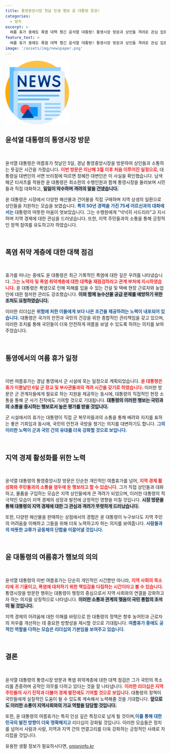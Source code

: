 ```yaml
---
title: 통영중앙시장 첫날 민생 행보 윤 대통령 등장!
categories:
  - 정치
excerpt: >
  여름 휴가 중에도 폭염 대책 챙긴 윤석열 대통령! 통영시장 방문과 상인들 격려로 관심 집중. 군 시설에서의 1박 후 장병들과 소통에 나선다. 폭염 취약층을 위한 특별 지시, 그 배경은?
feature_text: >
  여름 휴가 중에도 폭염 대책 챙긴 윤석열 대통령! 통영시장 방문과 상인들 격려로 관심 집중. 군 시설에서의 1박 후 장병들과 소통에 나선다. 폭염 취약층을 위한 특별 지시, 그 배경은?
image: '/assets/img/newspaper.png'
---
```


<p><img src="/assets/img/newspaper.png" alt="kimp 속보" /></p>

<h2 data-ke-size="size26">윤석열 대통령의 통영시장 방문</h2>

<p data-ke-size="size16">&nbsp;</p>

<p>윤석열 대통령은 여름휴가 첫날인 5일, 경남 통영중앙시장을 방문하여 상인들과 소통하는 뜻깊은 시간을 가졌습니다. <b><span style="color: #ee2323;">이번 방문은 지난해 3월 이후 처음 이루어진 일정으로</span></b>, 대통령실 대변인의 서면 브리핑에 따르면 정혜전 대변인은 이 사실을 확인했습니다. 남색 해군 티셔츠를 착용한 윤 대통령은 최소한의 수행인원과 함께 통영시장을 둘러보며 시민들과 직접 대화하고, <b><span style="background-color: #21538527;">일일이 악수하며 격려의 말을 건넸습니다.</span></b> </p>

<p>윤 대통령은 시장에서 다양한 해산물과 건어물을 직접 구매하며 지역 상생의 일환으로 상인들을 지원하는 모습을 보였습니다. <b><span style="color: #1a5490;">특히 50년 경력을 가진 75세 어르신과의 대화에서는</span></b> 대통령의 따뜻한 마음이 엿보았습니다. 그는 수행원에게 "넉넉히 사드리라"고 지시하며 지역 경제에 대한 관심을 드러냈습니다. 또한, 지역 주민들과의 소통을 통해 긍정적인 정책 참여를 유도하고자 하였습니다. </p>

<p data-ke-size="size16">&nbsp;</p>

<h2 data-ke-size="size26">폭염 취약 계층에 대한 대책 점검</h2>

<p data-ke-size="size16">&nbsp;</p>

<p>휴가를 떠나는 중에도 윤 대통령은 최근 기록적인 폭염에 대한 깊은 우려를 나타냈습니다. <b><span style="color: #ee2323;">그는 노약자 및 폭염 취약계층에 대한 대책을 재점검하라고 관계 부처에 지시하였습니다.</span></b> 윤 대통령은 폭염으로 인해 피해를 입을 수 있는 건설 및 택배 현장 근로자와 농업인에 대한 철저한 관리도 강조했습니다. <b><span style="background-color: #21538527;">이와 함께 농수산물 공급 문제를 예방하기 위한 조처도 요청하였습니다.</span></b> </p>

<p>이러한 리더십은 <b><span style="color: #1a5490;">위험에 처한 이들에게 보다 나은 조건을 제공하려는 노력이 내포되어 있습니다.</span></b> 대통령은 국가의 안전과 국민의 건강을 위한 종합적인 관리책임을 갖고 있으며, 이러한 조치를 통해 국민들이 더욱 안전하게 여름을 보낼 수 있도록 하려는 의지를 보여주었습니다. </p>

<p data-ke-size="size16">&nbsp;</p>

<h2 data-ke-size="size26">통영에서의 여름 휴가 일정</h2>

<p data-ke-size="size16">&nbsp;</p>

<p>이번 여름휴가는 경남 통영에서 군 시설에 묵는 일정으로 계획되었습니다. <b><span style="color: #ee2323;">윤 대통령은 휴가 이튿날인 6일 군 장교 및 부사관들과의 격려 시간을 갖기로 하였습니다.</span></b> 이러한 방문은 군 관계자들에게 필요로 하는 지원을 제공하는 동시에, 대통령의 직접적인 현장 소통을 통해 군 사기 진작에도 기여할 것으로 기대됩니다. <b><span style="background-color: #21538527;">대통령의 이러한 행보는 국민과의 소통을 중시하는 행보로서 높은 평가를 받을 것입니다.</span></b> </p>

<p>군 시설에서의 휴가는 대통령이 직접 군 복무자들과의 소통을 통해 배려와 지지를 표하는 좋은 기회임과 동시에, 국민의 안전과 국방을 챙기는 의지를 대변하기도 합니다. <b><span style="color: #1a5490;">그의 이러한 노력이 군과 국민 간의 유대를 더욱 강화할 것으로 보입니다.</span></b></p>

<p data-ke-size="size16">&nbsp;</p>

<h2 data-ke-size="size26">지역 경제 활성화를 위한 노력</h2>

<p data-ke-size="size16">&nbsp;</p>

<p>윤석열 대통령의 통영중앙시장 방문은 단순한 개인적인 여름휴가를 넘어, <b><span style="color: #ee2323;">지역 경제 활성화와 주민들과의 소통을 염두에 둔 행보라고 할 수 있습니다.</span></b> 그가 직접 상인들과 대화하고, 물품을 구입하는 모습은 지역 상인들에게 큰 격려가 되었으며, 이러한 대통령의 적극적인 모습이 지역 경제의 성장과 발전에 긍정적인 영향을 미칠 것입니다. <b><span style="background-color: #21538527;">시장 방문을 통해 대통령의 지역 경제에 대한 그 관심과 격려가 뚜렷하게 드러났습니다.</span></b> </p>

<p>또한, 다양한 해산물을 판매하는 상점에서의 경험은 윤 대통령이 누구보다도 지역 주민의 어려움을 이해하고 그들을 위해 더욱 노력하고자 하는 의지를 보여줍니다. <b><span style="color: #1a5490;">사람들과의 따뜻한 교류가 공동체의 단합을 이끌어낼 것입니다.</span></b></p>

<p data-ke-size="size16">&nbsp;</p>

<h2 data-ke-size="size26">윤 대통령의 여름휴가 행보의 의의</h2>

<p data-ke-size="size16">&nbsp;</p>

<p>윤석열 대통령의 이번 여름휴가는 단순히 개인적인 시간뿐만 아니라, <b><span style="color: #ee2323;">지역 사회의 목소리에 귀 기울이고, 폭염에 대처하기 위한 책임감을 다짐하는 시간이라고 볼 수 있습니다.</span></b> 통영시장을 방문한 행위는 대통령이 행정의 중심으로서 지역 사회와의 연결을 강화하고자 하는 의지를 상징적으로 나타냅니다. <b><span style="background-color: #21538527;">이러한 소통과 관계의 맺음이 국민 통합의 초석이 될 것입니다.</span></b> </p>

<p>지역 경제의 어려움에 대한 이해를 바탕으로 한 대통령의 정책은 향후 농어민과 근로자의 처우를 개선하는 데 중요한 방향성을 제시할 것으로 기대됩니다. <b><span style="color: #1a5490;">여름휴가 중에도 공적인 역할을 다하는 모습은 리더십의 기본임을 보여주고 있습니다.</span></b></p>

<p data-ke-size="size16">&nbsp;</p>

<h2 data-ke-size="size26">결론</h2>

<p data-ke-size="size16">&nbsp;</p>

<p>윤석열 대통령의 통영시장 방문과 폭염 취약계층에 대한 대책 점검은 그가 국민의 목소리를 존중하며 공적인 의무를 다하고 있다는 것을 잘 나타냅니다. <b><span style="color: #ee2323;">이러한 리더십은 지역 주민들의 사기 진작과 더불어 경제 발전에도 기여할 것으로 보입니다.</span></b> 대통령의 정책이 국민들에게 실질적인 도움이 될 수 있도록 계속해서 노력해줄 것을 기대합니다. <b><span style="background-color: #21538527;">앞으로도 이러한 소통이 지역사회와의 가교 역할을 담담할 것입니다.</span></b> </p>

<p>또한, 윤 대통령의 여름휴가는 특히 인상 깊은 특징으로 남게 될 것이며,<b><span style="color: #1a5490;">이를 통해 대한민국의 발전 방향이 더욱 명확해지고</span></b> 리더십이 강화될 것입니다. 이러한 모습들은 정치를 넘어서 사람과 사람, 지역과 지역 간의 연결고리를 더욱 강화하는 긍정적인 사례로 자리잡을 것입니다. </p>
유용한 생활 정보가 필요하시다면, <a href="https://onioninfo.kr" rel="dofollow">onioninfo.kr</a>


